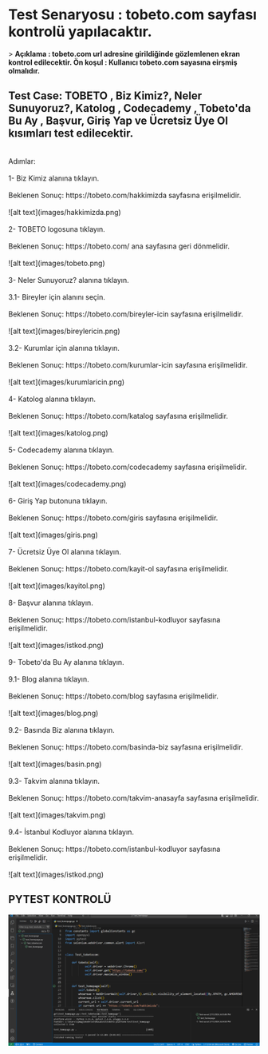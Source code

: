 <h1>Test Senaryosu : tobeto.com sayfası kontrolü yapılacaktır. </h1>>
<b> Açıklama : tobeto.com url adresine girildiğinde gözlemlenen ekran kontrol edilecektir. </b> 
<b> Ön koşul : Kullanıcı tobeto.com sayasına eirşmiş olmalıdır.  </b> 

<h2>Test Case: TOBETO , Biz Kimiz?, Neler Sunuyoruz?, Katolog , Codecademy , Tobeto'da Bu Ay , Başvur, Giriş Yap ve Ücretsiz Üye Ol kısımları test edilecektir.</h2> 
<br>Adımlar:</br> 
<br> 1- Biz Kimiz alanına tıklayın.</br>
<br>Beklenen Sonuç: https://tobeto.com/hakkimizda sayfasına erişilmelidir. </br>
<br>![alt text](images/hakkimizda.png)</br>
<br>2- TOBETO logosuna tıklayın.</br>
<br>Beklenen Sonuç: https://tobeto.com/ ana sayfasına geri dönmelidir.</br>
<br>![alt text](images/tobeto.png)</br>
<br>3- Neler Sunuyoruz? alanına tıklayın.</br>
<br>3.1- Bireyler için alanını seçin. </br>
<br>Beklenen Sonuç: https://tobeto.com/bireyler-icin sayfasına erişilmelidir.</br>
<br>![alt text](images/bireylericin.png)</br>
<br>3.2- Kurumlar için alanına tıklayın.</br>
<br>Beklenen Sonuç: https://tobeto.com/kurumlar-icin sayfasına erişilmelidir.</br>
<br>![alt text](images/kurumlaricin.png)</br>
<br>4- Katolog alanına tıklayın.</br>
<br>Beklenen Sonuç: https://tobeto.com/katalog sayfasına erişilmelidir.</br>
<br>![alt text](images/katolog.png)</br>
<br>5- Codecademy alanına tıklayın.</br>
<br>Beklenen Sonuç: https://tobeto.com/codecademy sayfasına erişilmelidir.</br>
<br>![alt text](images/codecademy.png)</br>
<br>6- Giriş Yap butonuna tıklayın.</br>
<br>Beklenen Sonuç: https://tobeto.com/giris sayfasına erişilmelidir.</br>
<br>![alt text](images/giris.png)</br>
<br>7- Ücretsiz Üye Ol alanına tıklayın.</br>
<br>Beklenen Sonuç: https://tobeto.com/kayit-ol sayfasına erişilmelidir.</br>
<br>![alt text](images/kayitol.png)</br>
<br>8- Başvur alanına tıklayın.</br>
<br>Beklenen Sonuç: https://tobeto.com/istanbul-kodluyor sayfasına erişilmelidir.</br>
<br>![alt text](images/istkod.png)</br>
<br>9- Tobeto'da Bu Ay alanına tıklayın.</br>
<br>9.1- Blog alanına tıklayın.</br>
<br>Beklenen Sonuç: https://tobeto.com/blog sayfasına erişilmelidir.</br>
<br>![alt text](images/blog.png)</br>
<br>9.2- Basında Biz alanına tıklayın.</br>
<br>Beklenen Sonuç: https://tobeto.com/basinda-biz sayfasına erişilmelidir.</br>
<br>![alt text](images/basin.png)</br>
<br>9.3- Takvim alanına tıklayın.</br>
<br>Beklenen Sonuç: https://tobeto.com/takvim-anasayfa sayfasına erişilmelidir.</br>
<br>![alt text](images/takvim.png)</br>
<br>9.4- İstanbul Kodluyor alanına tıklayın.</br>
<br>Beklenen Sonuç: https://tobeto.com/istanbul-kodluyor sayfasına erişilmelidir.</br>
<br>![alt text](images/istkod.png)</br>



## PYTEST KONTROLÜ 
![alt text](images/pytest.png)

